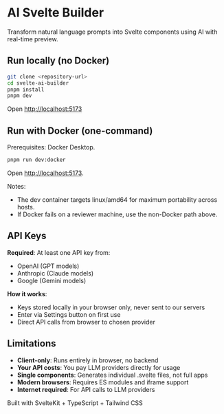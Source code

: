 # AI Svelte Builder

Transform natural language prompts into Svelte components using AI with real-time preview.

## Run locally (no Docker)

```bash
git clone <repository-url>
cd svelte-ai-builder
pnpm install
pnpm dev
```

Open <http://localhost:5173>

## Run with Docker (one-command)

Prerequisites: Docker Desktop.

```bash
pnpm run dev:docker
```

Open <http://localhost:5173>.

Notes:

- The dev container targets linux/amd64 for maximum portability across hosts.
- If Docker fails on a reviewer machine, use the non-Docker path above.

## API Keys

**Required**: At least one API key from:

- OpenAI (GPT models)
- Anthropic (Claude models)
- Google (Gemini models)

**How it works**:

- Keys stored locally in your browser only, never sent to our servers
- Enter via Settings button on first use
- Direct API calls from browser to chosen provider

## Limitations

- **Client-only**: Runs entirely in browser, no backend
- **Your API costs**: You pay LLM providers directly for usage
- **Single components**: Generates individual .svelte files, not full apps
- **Modern browsers**: Requires ES modules and iframe support
- **Internet required**: For API calls to LLM providers

Built with SvelteKit + TypeScript + Tailwind CSS
